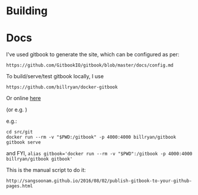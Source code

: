 # Building

# Docs

I've used gitbook to generate the site, which can be configured as per:
```
https://github.com/GitbookIO/gitbook/blob/master/docs/config.md
```

To build/serve/test gitbook locally, I use 
```
https://github.com/billryan/docker-gitbook
```

Or online [here](https://app.gitbook.com/@aaron-pritzlaff/s/riff/@drafts)

(or e.g. )

e.g.:
```
cd src/git
docker run --rm -v "$PWD:/gitbook" -p 4000:4000 billryan/gitbook gitbook serve
```

and FYI, ```alias gitbook='docker run --rm -v "$PWD":/gitbook -p 4000:4000 billryan/gitbook gitbook'```

This is the manual script to do it:
```
http://sangsoonam.github.io/2016/08/02/publish-gitbook-to-your-github-pages.html
```
